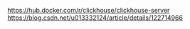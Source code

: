 https://hub.docker.com/r/clickhouse/clickhouse-server
https://blog.csdn.net/u013332124/article/details/122714966
